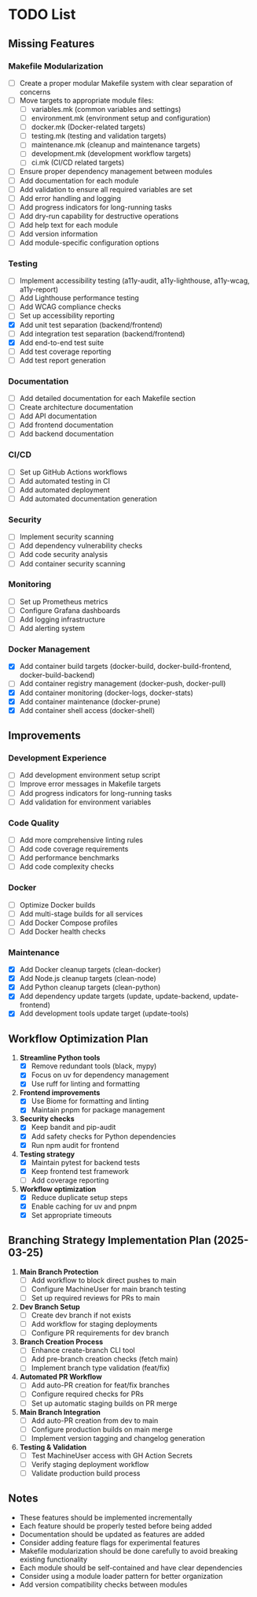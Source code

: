 # TODO List

## Missing Features

### Makefile Modularization

- [ ] Create a proper modular Makefile system with clear separation of concerns
- [ ] Move targets to appropriate module files:
  - [ ] variables.mk (common variables and settings)
  - [ ] environment.mk (environment setup and configuration)
  - [ ] docker.mk (Docker-related targets)
  - [ ] testing.mk (testing and validation targets)
  - [ ] maintenance.mk (cleanup and maintenance targets)
  - [ ] development.mk (development workflow targets)
  - [ ] ci.mk (CI/CD related targets)
- [ ] Ensure proper dependency management between modules
- [ ] Add documentation for each module
- [ ] Add validation to ensure all required variables are set
- [ ] Add error handling and logging
- [ ] Add progress indicators for long-running tasks
- [ ] Add dry-run capability for destructive operations
- [ ] Add help text for each module
- [ ] Add version information
- [ ] Add module-specific configuration options

### Testing

- [ ] Implement accessibility testing (a11y-audit, a11y-lighthouse, a11y-wcag, a11y-report)
- [ ] Add Lighthouse performance testing
- [ ] Add WCAG compliance checks
- [ ] Set up accessibility reporting
- [x] Add unit test separation (backend/frontend)
- [ ] Add integration test separation (backend/frontend)
- [x] Add end-to-end test suite
- [ ] Add test coverage reporting
- [ ] Add test report generation

### Documentation

- [ ] Add detailed documentation for each Makefile section
- [ ] Create architecture documentation
- [ ] Add API documentation
- [ ] Add frontend documentation
- [ ] Add backend documentation

### CI/CD

- [ ] Set up GitHub Actions workflows
- [ ] Add automated testing in CI
- [ ] Add automated deployment
- [ ] Add automated documentation generation

### Security

- [ ] Implement security scanning
- [ ] Add dependency vulnerability checks
- [ ] Add code security analysis
- [ ] Add container security scanning

### Monitoring

- [ ] Set up Prometheus metrics
- [ ] Configure Grafana dashboards
- [ ] Add logging infrastructure
- [ ] Add alerting system

### Docker Management

- [x] Add container build targets (docker-build, docker-build-frontend, docker-build-backend)
- [ ] Add container registry management (docker-push, docker-pull)
- [x] Add container monitoring (docker-logs, docker-stats)
- [x] Add container maintenance (docker-prune)
- [x] Add container shell access (docker-shell)

## Improvements

### Development Experience

- [ ] Add development environment setup script
- [ ] Improve error messages in Makefile targets
- [ ] Add progress indicators for long-running tasks
- [ ] Add validation for environment variables

### Code Quality

- [ ] Add more comprehensive linting rules
- [ ] Add code coverage requirements
- [ ] Add performance benchmarks
- [ ] Add code complexity checks

### Docker

- [ ] Optimize Docker builds
- [ ] Add multi-stage builds for all services
- [ ] Add Docker Compose profiles
- [ ] Add Docker health checks

### Maintenance

- [x] Add Docker cleanup targets (clean-docker)
- [x] Add Node.js cleanup targets (clean-node)
- [x] Add Python cleanup targets (clean-python)
- [x] Add dependency update targets (update, update-backend, update-frontend)
- [x] Add development tools update target (update-tools)

## Workflow Optimization Plan

1. **Streamline Python tools**
   - [x] Remove redundant tools (black, mypy)
   - [x] Focus on uv for dependency management
   - [x] Use ruff for linting and formatting

2. **Frontend improvements**
   - [x] Use Biome for formatting and linting
   - [x] Maintain pnpm for package management

3. **Security checks**
   - [x] Keep bandit and pip-audit
   - [x] Add safety checks for Python dependencies
   - [x] Run npm audit for frontend

4. **Testing strategy**
   - [x] Maintain pytest for backend tests
   - [x] Keep frontend test framework
   - [ ] Add coverage reporting

5. **Workflow optimization**
   - [x] Reduce duplicate setup steps
   - [x] Enable caching for uv and pnpm
   - [x] Set appropriate timeouts

## Branching Strategy Implementation Plan (2025-03-25)

1. **Main Branch Protection**
   - [ ] Add workflow to block direct pushes to main
   - [ ] Configure MachineUser for main branch testing
   - [ ] Set up required reviews for PRs to main

2. **Dev Branch Setup**
   - [ ] Create dev branch if not exists
   - [ ] Add workflow for staging deployments
   - [ ] Configure PR requirements for dev branch

3. **Branch Creation Process**
   - [ ] Enhance create-branch CLI tool
   - [ ] Add pre-branch creation checks (fetch main)
   - [ ] Implement branch type validation (feat/fix)

4. **Automated PR Workflow**
   - [ ] Add auto-PR creation for feat/fix branches
   - [ ] Configure required checks for PRs
   - [ ] Set up automatic staging builds on PR merge

5. **Main Branch Integration**
   - [ ] Add auto-PR creation from dev to main
   - [ ] Configure production builds on main merge
   - [ ] Implement version tagging and changelog generation

6. **Testing & Validation**
   - [ ] Test MachineUser access with GH Action Secrets
   - [ ] Verify staging deployment workflow
   - [ ] Validate production build process

## Notes

- These features should be implemented incrementally
- Each feature should be properly tested before being added
- Documentation should be updated as features are added
- Consider adding feature flags for experimental features
- Makefile modularization should be done carefully to avoid breaking existing functionality
- Each module should be self-contained and have clear dependencies
- Consider using a module loader pattern for better organization
- Add version compatibility checks between modules
